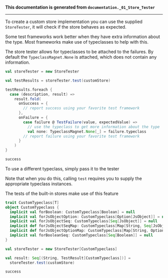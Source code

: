 **This documentation is generated from `documentation._01_Store_Tester`**

---
To create a custom store implementation you can use the supplied `StoreTester`,
it will check if the store behaves as expected.

Some test frameworks work better when they have extra information about 
the type. Most frameworks make use of typeclasses to help with this. 

The store tester allows for typeclasses to be attached to the failures.
By default the `TypeclassMagnet.None` is attached, which does not 
contain any information.
```scala
val storeTester = new StoreTester

val testResults = storeTester.test(customStore)

testResults.foreach {
  case (description, result) =>
    result.fold(
      onSuccess = {
        // report success using your favorite test framework
      },
      onFailure = {
        case failure @ TestFailure(value, expectedValue) =>
          // use the typeclass to get more information about the type
          val none: TypeclassMagnet.None[_] = failure.typeclass
        // report failure using your favorite test framework
      }
    )
}

success
```
To use a different typeclass, simply pass it to the tester

Note that when you do this, calling `test` requires you to 
supply the appropriate typeclass instances.

The tests of the built-in stores make use of this feature
```scala
trait CustomTypeclass[T]
object CustomTypeclass {
  implicit val forBoolean: CustomTypeclass[Boolean] = null
  implicit val forJsObjectOption: CustomTypeclass[Option[JsObject]] = null
  implicit val forJsObjectSeq: CustomTypeclass[Seq[JsObject]] = null
  implicit def forJsObjectSeqMap: CustomTypeclass[Map[String, Seq[JsObject]]] = null
  implicit def forJsObjectOptionMap: CustomTypeclass[Map[String, Option[JsObject]]] = null
  implicit val forBooleanSeq: CustomTypeclass[Seq[Boolean]] = null
}

val storeTester = new StoreTester[CustomTypeclass]

val result: Seq[(String, TestResult[CustomTypeclass])] =
  storeTester.test(customStore)

success
```
